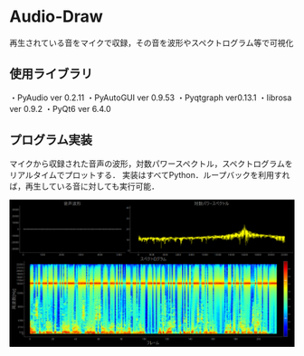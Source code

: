 # Audio-Draw
再生されている音をマイクで収録，その音を波形やスペクトログラム等で可視化
## 使用ライブラリ
・PyAudio ver 0.2.11
・PyAutoGUI ver 0.9.53
・Pyqtgraph ver0.13.1
・librosa ver 0.9.2
・PyQt6 ver 6.4.0
## プログラム実装
マイクから収録された音声の波形，対数パワースペクトル，スペクトログラムをリアルタイムでプロットする．
実装はすべてPython．ループバックを利用すれば，再生している音に対しても実行可能．

![](pic/spec_screen_shot.png)
